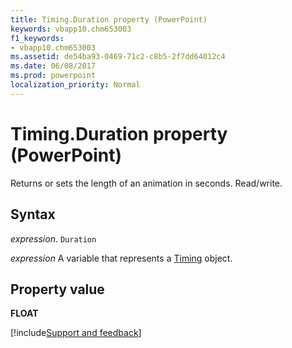 ```yaml
---
title: Timing.Duration property (PowerPoint)
keywords: vbapp10.chm653003
f1_keywords:
- vbapp10.chm653003
ms.assetid: de54ba93-0469-71c2-c8b5-2f7dd64012c4
ms.date: 06/08/2017
ms.prod: powerpoint
localization_priority: Normal
---
```



# Timing.Duration property (PowerPoint)

Returns or sets the length of an animation in seconds. Read/write.


## Syntax

_expression_. `Duration`

_expression_ A variable that represents a [Timing](PowerPoint.Timing.md) object.


## Property value

 **FLOAT**

[!include[Support and feedback](~/includes/feedback-boilerplate.md)]